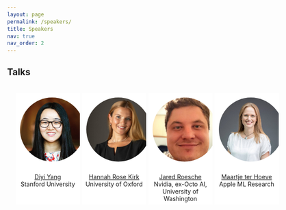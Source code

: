 ```yaml
---
layout: page
permalink: /speakers/
title: Speakers
nav: true
nav_order: 2
---
```


## Talks
<html>
    <div class="team-container">
        <div class="team-member">
            <img src="/assets/img/speakers/diyi.jpg" alt="Diyi Yang">
            <p><a href="https://cs.stanford.edu/~diyiy/">Diyi Yang</a>
            <br>Stanford University</p>
        </div>
        <div class="team-member">
            <img src="/assets/img/speakers/hannah.jpeg" alt="Hannah Rose Kirk">
            <p><a href="https://www.hannahrosekirk.com/">Hannah Rose Kirk</a>
            <br>University of Oxford</p>
        </div>
        <div class="team-member">
            <img src="/assets/img/speakers/jared.jpg" alt="Jared Roesch">
            <p><a href="https://jroesch.github.io/">Jared Roesche</a>
            <br>Nvidia, ex-Octo AI, University of Washington</p>
        </div>
        <div class="team-member">
            <img src="/assets/img/speakers/maartje.jpg" alt="Maartje Ter Hoeve">
            <p><a href="https://maartjeth.github.io">Maartje ter Hoeve</a>
            <br>Apple ML Research</p>
        </div>
        <!-- <div class="team-member">
            <img src="/assets/img/speakers/x.jpg" alt="Mitchell">
            <p><a href="#">Mitchell</a>
            <br>Columbia University</p>
        </div> -->
    </div>
</html>

<!-- <html>
    <div class="team-container">
        <div class="team-member">
            <img src="/assets/img/speakers/hannah.jpg" alt="Hannah Rose Kirk">
            <p><a href="https://www.hannahrosekirk.com/">Hannah Rose Kirk</a>
            <br>University of Oxford</p>
        </div>
        <div class="team-member">
            <img src="/assets/img/speakers/jared.jpg" alt="Jared Roesch">
            <p><a href="https://jroesch.github.io/">Jared Roesche</a>
            <br>Octo AI, University of Washington</p>
        </div>
        <div class="team-member">
            <img src="/assets/img/speakers/diyi.jpg" alt="Diyi Yang">
            <p><a href="https://cs.stanford.edu/~diyiy/">Diyi Yang</a>
            <br>Stanford University</p>
        </div>
        <!-- <div class="team-member">
            <img src="/assets/img/speakers/x.jpg" alt="Mitchell">
            <p><a href="#">Mitchell</a>
            <br>Columbia University</p>
        </div>
    </div>
</html> -->


<style>
    /* Style for the team container */
.team-container {
    display: grid;
    grid-template-columns: repeat(5, 1fr); /* Display 3 members per row */
    gap: 5px;
    max-width: 1000px;
    padding: 20px;
}

@media (max-width: 768px) {
    .team-container {
        grid-template-columns: repeat(2, 1fr); /* Display 2 members per row on smaller screens */
    }
}

/* Style for each team member */
.team-member {
    text-align: center;
    background-color: #fff;
    padding: 0px;
    width: 150px; /* Set a fixed width for consistent circle appearance */
    height: 260px; /* Set a fixed height for consistent circle appearance */
    /* box-shadow: 0px 3px 6px rgba(0, 0, 0, 0.1); */
    overflow: hidden; /* Hide any image overflow */
}


.team-member h3 {
    font-size: 16px;
    color: #333;
}

.team-member img {
  object-fit: cover;
  border-radius:50%;
  width: 150px;
  height: 150px;
  padding: 10px;
}

.sponsor-container {
    display: flex;
    gap: 5px;
}

.sponsor {
    flex: 1;
    margin: 10px;
    text-align: center;
    box-sizing: border-box;
    height: 50px;
    width: 50px;
}

.sponsor img {  
    width: 100%; /* Make the image take up 100% of the figure's width */
    height: 100%;
    object-fit: contain; 
}

.caption {
    margin-top: 12px; /* Adjust the margin to control the gap between the figure and the caption */
}

.right-half {
    flex: 1; /* Each figure takes up 50% of the available width */
    height: 500px; /* Set a fixed height for all figures (adjust the value as needed) */
}
</style>

<br><br>


<!-- 
#### Empowering Instruction Following Research with Language Models as Simulators

[[Slides]](/assets/pdf/Tatsunori_Hashimoto_Talk.pdf)

__Speaker:__ Tatsunori Hashimoto, Stanford University

__Time:__ 9:00am-9:30am


__Abstract:__ Instruction-following language models have driven remarkable progress in a range of NLP tasks and have been rapidly adopted across the world. However, academic research into these models has lagged behind due to the lack of open, reproducible, and low-cost environments with which to develop and test instruction-following models. In this talk, I will discuss how new, emerging approaches that study an LLM's ability to emulate human annotators and API endpoints hold promise in improving and critiquing LLMs. To improve instruction-following methods, recent work from our group such as AlpacaFarm shows how an LLM-based simulator can help test scientific hypotheses (e.g. is reinforcement learning helpful?) develop better instruction-following methods, and red-team LLMs in a more open and reproducible way. At the same time, there are major limits to LLMs’ ability to simulate annotators — such as in the opinions they reflect or the consistency of their responses — and we will discuss how these gaps raise important open problems in the trustworthiness of existing LLMs.

__Bio:__ Tatsunori Hashimoto is an Assistant Professor in the Computer Science Department at Stanford University. He is a member of the statistical machine learning and natural language processing groups at Stanford, and his research uses tools from statistics to make machine learning systems more robust and trustworthy — especially in complex systems such as large language models. He is a Kavli fellow, a Sony and Amazon research award winner, and his work has been recognized with best paper awards at ICML and CHI. Before becoming an Assistant Professor, he was a postdoctoral researcher at Stanford with Percy Liang and John Duchi and received his Ph.D. from MIT under the supervision of Tommi Jaakkola and David Gifford.

<br>
#### Manual Curation vs. AI Distillation: Lessons Learned for Instruction Following and Feedback Fine-tuning 

[[Slides]](https://www.nazneenrajani.com/neurips_instruction_tuning.pdf)

__Speaker:__ Nazneen Rajani 

__Time:__ 9:30am-10:00am

__Abstract:__ There has been a slew of work in training helpful conversational agents using Large language models (LLMs). These models draw upon diverse datasets, including open-source repositories, private data, and even synthetic data generated from LLMs. However, curating datasets for SFT and RLHF involves critical decisions, such as defining task distributions, data volume, prompt length, and more. While prior research underscores the importance of data quality, the nuanced impact of these various dataset factors on model performance remains unclear. I’ll present and compare our approaches for data curation using human labor and AI distillation in the context of training helpful chatbots. I will delve into the results of experiments that illuminate the nuanced effects of different dataset attributes on the training process of helpfulness in chatbots.

__Bio:__ Most recently, Nazneen was a Research lead at Hugging Face and worked on alignment and AI safety, and evaluation. Recently, she and her team released the Zephyr model, which is already part of You.com's product offerings. Nazneen is selected by the UN's secretary general to serve on the AI Advisory Body along with other global experts in AI https://www.un.org//ai-advisory-body. More details about my work can be found at https://www.nazneenrajani.com/


<br>
#### Towards Instruction Following Robots

__Speaker:__ Fei Xia

__Time:__ 10:15am-10:45am

__Abstract:__ This talk focuses on the integration of instruction-following language models in the field of robotics, leveraging two novel concepts: Affordance and Language to Reward (L2R). Affordance, as proposed in existing literature, provides a framework for robots to understand and interact with their environment in a meaningful way. It is defined as the potential actions that an environment enables for an agent, thereby granting robots the ability to execute tasks in various contexts. This concept allows robots to generate plans that are grounded in their environments. On the other hand, Language to Reward (L2R), proposes a new way to use language models in robotics zero-shot.. L2R utilizes reward functions as a flexible interface, bridging the gap between abstract language instructions and specific, actionable tasks for robots. Through this method, language models can define reward parameters, which are then optimized to direct robot actions effectively. The use of a real-time optimizer, such as MuJoCo MPC, enhances this process by allowing for an interactive and dynamic experience. Users can instantly see the outcomes of their instructions, providing immediate feedback that can be used to modify and improve the robot's behavior.

__Bio:__ Fei Xia is a senior research scientist at Google DeepMind, focusing on the field of robotics. His work involves building intelligent agents capable of interacting with complex, unstructured real-world environments, with applications in home robotics. Recently his work centers around foundation models for robotics: This involves using large language models (LLMs) to learn general-purpose skills that can be applied to a variety of robotic tasks.


<br>
#### Challenges and Open Opportunities in Instruction Tuning: The Case Study of AYA

__Speaker:__ Sara Hooker

__Time:__ 2:00pm-2:30pm

__Abstract:__ In this talk, to frame many of the open challenges and opportunities with instruction tuning, I'll share some of the lessons learned and open questions spurred by AYA. AYA is a year long open science endeavor aimed at building a multilingual language model via instruction tuning that harnesses the collective wisdom and contributions of independent researchers across the world. It aims to improve coverage of instruction finetuned datasets for 101 languages around the world. The project was initiated by Cohere For AI as a multi-institutional collaboration with researchers, engineers, linguists, social scientists, and lifelong learners from over 100 countries around the world. I'll use this setting as a springboard to discuss a wider set of research directions on instruction finetuning optimization approaches.

__Bio:__ Sara Hooker leads Cohere For AI, a non-profit research lab that seeks to solve complex machine learning problems. Cohere For AI supports fundamental research that explores the unknown, and is focused on creating more points of entry into machine learning research. With a long track-record of impactful research at Google Brain, Sara brings a wealth of knowledge from across machine learning. Her work has focused on model efficiency training techniques and optimizing for models that fulfill multiple desired criteria -- interpretable, efficient, fair and robust. Before Cohere For AI, she was the founder of Delta Analytics, a non-profit that brings together researchers, data scientists, and software engineers to volunteer their skills for non-profits around the world.

<br>
#### Beyond Instruction Following 

[[Slides]](https://docs.google.com/presentation/d/1geLScLm6rGj-tWU5EeQh-oGvkKAUgGSBGUpRSETKOuI/edit#slide=id.p)

__Speaker:__ Alex Tamkin

__Time:__ 2:30pm-3:00pm

__Abstract:__ This talk will discuss some open research challenges and opportunities surrounding the role of instructions in instruction following models. I'll also discuss our recent work on Eliciting Human Preferences with Language Models (Li and Tamkin et al 2023) which aims at addressing some of these challenges.

__Bio:__ Alex Tamkin is a research scientist at Anthropic. Previously, he was a PhD student in Computer Science at Stanford, where he was a part of the Stanford AI Lab and Stanford NLP Group.
 -->
